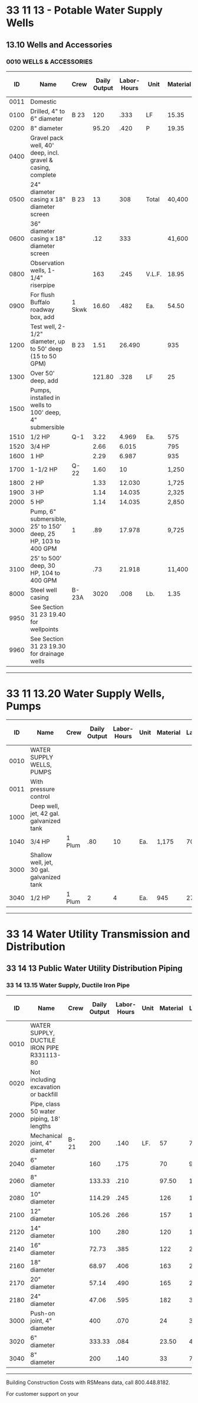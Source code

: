 # 33 11 13 - Potable Water Supply Wells  
## 13.10 Wells and Accessories

### 0010 WELLS & ACCESSORIES

| ID    | Name                                                                 | Crew   | Daily Output | Labor-Hours | Unit   | Material | Labor  | Equipment | Total   | Total Incl O&P |
|-------|----------------------------------------------------------------------|--------|--------------|-------------|--------|----------|--------|-----------|---------|----------------|
| 0011  | Domestic                                                             |        |              |             |        |          |        |           |         |                |
| 0100  | Drilled, 4" to 6" diameter                                           | B 23   | 120          | .333        | LF     | 15.35    | 9.70   |           | 25.05   | 33.50          |
| 0200  | 8" diameter                                                          |        | 95.20        | .420        | P      | 19.35    | 12.20  |           | 31.55   | 42.50          |
| 0400  | Gravel pack well, 40' deep, incl. gravel & casing, complete          |        |              |             |        |          |        |           |         |                |
| 0500  | 24" diameter casing x 18" diameter screen                            | B 23   | 13           | 308         | Total  | 40,400   | 14,200 | 8,950     | 63,550  | 75,500         |
| 0600  | 36" diameter casing x 18" diameter screen                            |        | .12          | 333         |        | 41,600   | 15,300 | 9,700     | 66,600  | 79,000         |
| 0800  | Observation wells, 1-1/4" riserpipe                                  |        | 163          | .245        | V.L.F. | 18.95    | 11.30  | 7.15      | 37.40   | 45.50          |
| 0900  | For flush Buffalo roadway box, add                                   | 1 Skwk | 16.60        | .482        | Ea.    | 54.50    | 28.50  |           | 83      | 103            |
| 1200  | Test well, 2-1/2" diameter, up to 50' deep (15 to 50 GPM)            | B 23   | 1.51         | 26.490      |        | 935      | 1,225  | 770       | 2,930   | 3,700          |
| 1300  | Over 50' deep, add                                                   |        | 121.80       | .328        | LF     | 25       | 15.10  | 9.55      | 49.65   | 60.50          |
| 1500  | Pumps, installed in wells to 100' deep, 4" submersible               |        |              |             |        |          |        |           |         |                |
| 1510  | 1/2 HP                                                               | Q-1    | 3.22         | 4.969       | Ea.    | 575      | 310    |           | 885     | 1,100          |
| 1520  | 3/4 HP                                                               |        | 2.66         | 6.015       |        | 795      | 380    |           | 1,175   | 1,450          |
| 1600  | 1 HP                                                                 |        | 2.29         | 6.987       |        | 935      | 440    |           | 1,375   | 1,675          |
| 1700  | 1-1/2 HP                                                             | Q-22   | 1.60         | 10          |        | 1,250    | 630    | 1,250     | 3,130   | 3,675          |
| 1800  | 2 HP                                                                 |        | 1.33         | 12.030      |        | 1,725    | 755    | 1,500     | 3,980   | 4,675          |
| 1900  | 3 HP                                                                 |        | 1.14         | 14.035      |        | 2,325    | 880    | 1,750     | 4,955   | 5,800          |
| 2000  | 5 HP                                                                 |        | 1.14         | 14.035      |        | 2,850    | 880    | 1,750     | 5,480   | 6,400          |
| 3000  | Pump, 6" submersible, 25' to 150' deep, 25 HP, 103 to 400 GPM        | 1      | .89          | 17.978      |        | 9,725    | 1,125  | 2,225     | 13,075  | 14,800         |
| 3100  | 25' to 500' deep, 30 HP, 104 to 400 GPM                              |        | .73          | 21.918      |        | 11,400   | 1,375  | 2,725     | 15,500  | 17,700         |
| 8000  | Steel well casing                                                    | B-23A  | 3020         | .008        | Lb.    | 1.35     | .41    | .30       | 2.06    | 2.43           |
| 9950  | See Section 31 23 19.40 for wellpoints                               |        |              |             |        |          |        |           |         |                |
| 9960  | See Section 31 23 19.30 for drainage wells                           |        |              |             |        |          |        |           |         |                |

---

# 33 11 13.20 Water Supply Wells, Pumps

| ID    | Name                                                                 | Crew   | Daily Output | Labor-Hours | Unit   | Material | Labor  | Equipment | Total   | Total Incl O&P |
|-------|----------------------------------------------------------------------|--------|--------------|-------------|--------|----------|--------|-----------|---------|----------------|
| 0010  | WATER SUPPLY WELLS, PUMPS                                            |        |              |             |        |          |        |           |         |                |
| 0011  | With pressure control                                                |        |              |             |        |          |        |           |         |                |
| 1000  | Deep well, jet, 42 gal. galvanized tank                              |        |              |             |        |          |        |           |         |                |
| 1040  | 3/4 HP                                                               | 1 Plum | .80          | 10          | Ea.    | 1,175    | 700    |           | 1,875   | 2,350          |
| 3000  | Shallow well, jet, 30 gal. galvanized tank                           |        |              |             |        |          |        |           |         |                |
| 3040  | 1/2 HP                                                               | 1 Plum | 2            | 4           | Ea.    | 945      | 279    |           | 1,224   | 1,475          |

---

# 33 14 Water Utility Transmission and Distribution

## 33 14 13 Public Water Utility Distribution Piping

### 33 14 13.15 Water Supply, Ductile Iron Pipe

| ID    | Name                                                                 | Crew   | Daily Output | Labor-Hours | Unit   | Material | Labor  | Equipment | Total   | Total Incl O&P |
|-------|----------------------------------------------------------------------|--------|--------------|-------------|--------|----------|--------|-----------|---------|----------------|
| 0010  | WATER SUPPLY, DUCTILE IRON PIPE R331113-80                           |        |              |             |        |          |        |           |         |                |
| 0020  | Not including excavation or backfill                                 |        |              |             |        |          |        |           |         |                |
| 2000  | Pipe, class 50 water piping, 18' lengths                             |        |              |             |        |          |        |           |         |                |
| 2020  | Mechanical joint, 4" diameter                                        | B-21   | 200          | .140        | LF.    | 57       | 7.35   | .87       | 65.22   | 74.50          |
| 2040  | 6" diameter                                                          |        | 160          | .175        |        | 70       | 9.20   | 1.08      | 80.28   | 92             |
| 2060  | 8" diameter                                                          |        | 133.33       | .210        |        | 97.50    | 11.05  | 1.30      | 109.85  | 125            |
| 2080  | 10" diameter                                                         |        | 114.29       | .245        |        | 126      | 12.85  | 1.52      | 140.371 | 160            |
| 2100  | 12" diameter                                                         |        | 105.26       | .266        |        | 157      | 13.95  | 1.65      | 172.60  | 196            |
| 2120  | 14" diameter                                                         |        | 100          | .280        |        | 120      | 14.70  | 1.73      | 136.43  | 156            |
| 2140  | 16" diameter                                                         |        | 72.73        | .385        |        | 122      | 20     | 2.38      | 144.38  | 167            |
| 2160  | 18" diameter                                                         |        | 68.97        | .406        |        | 163      | 21.50  | 2.51      | 187.01  | 215            |
| 2170  | 20" diameter                                                         |        | 57.14        | .490        |        | 165      | 25.50  | 3.03      | 193.53  | 223            |
| 2180  | 24" diameter                                                         |        | 47.06        | .595        |        | 182      | 31     | 3.68      | 216.68  | 251            |
| 3000  | Push-on joint, 4" diameter                                           |        | 400          | .070        |        | 24       | 3.68   | .43       | 28.11   | 32.50          |
| 3020  | 6" diameter                                                          |        | 333.33       | .084        |        | 23.50    | 4.41   | .52       | 28.43   | 33             |
| 3040  | 8" diameter                                                          |        | 200          | .140        |        | 33       | 7.35   | .87       | 41.22   | 48.50          |

---

Building Construction Costs with RSMeans data, call 800.448.8182.

For customer support on your